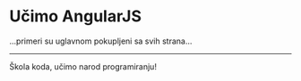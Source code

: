 # Učimo AngularJS

...primeri su uglavnom pokupljeni sa svih strana...

---
Škola koda, učimo narod programiranju!

